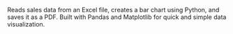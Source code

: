 Reads sales data from an Excel file, creates a bar chart using Python, and saves it as a PDF.
Built with Pandas and Matplotlib for quick and simple data visualization.


